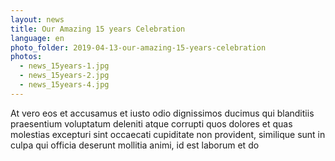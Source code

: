 ```yaml
---
layout: news
title: Our Amazing 15 years Celebration
language: en
photo_folder: 2019-04-13-our-amazing-15-years-celebration
photos:
  - news_15years-1.jpg
  - news_15years-2.jpg
  - news_15years-4.jpg
---
```


At vero eos et accusamus et iusto odio dignissimos ducimus qui blanditiis
praesentium voluptatum deleniti atque corrupti quos dolores et quas
molestias excepturi sint occaecati cupiditate non provident, similique
sunt in culpa qui officia deserunt mollitia animi, id est laborum et do <!-- more -->
